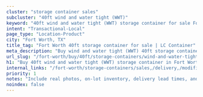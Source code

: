 ```yaml
---
cluster: "storage container sales"
subcluster: "40ft wind and water tight (WWT)"
keyword: "40ft wind and water tight (WWT) storage container for sale Fort Worth, TX"
intent: "Transactional-Local"
page_type: "Location-Product"
city: "Fort Worth, TX"
title_tag: "Fort Worth 40ft storage container for sale | LC Container"
meta_description: "Buy wind and water tight (WWT) 40ft storage container sale with local delivery in Fort Worth, TX. LC Container — local Since 2003. Request a fast quote today."
url_slug: "/fort-worth/buy/40ft/storage-containers/wind-and-water-tight-wwt"
h1: "Buy 40ft wind and water tight (WWT) storage container in Fort Worth"
internal_links: "/fort-worth/storage-containers/sales,/delivery,/modifications"
priority: 1
notes: "Include real photos, on-lot inventory, delivery lead times, and financing info."
noindex: false
---
```


<!-- TODO: Add unique city/inventory copy, images, and internal links here. -->

